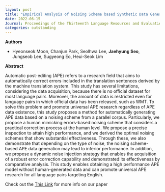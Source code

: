 ```yaml
---
layout: post
title: "Empirical Analysis of Noising Scheme based Synthetic Data Generation for Automatic Post-editing (LREC 2022)"
date: 2022-06-15
Journal: Proceedings of the Thirteenth Language Resources and Evaluation Conference 2022
categories: outstanding
---
```


**Authors**
- Hyeonseok Moon, Chanjun Park, Seolhwa Lee, **Jaehyung Seo**, Jungseob Lee, Sugyeong Eo, Heui-Seok Lim

**Abstract**

Automatic post-editing (APE) refers to a research field that aims to automatically correct errors included in the translation sentences derived by the machine translation system. This study has several limitations, considering the data acquisition, because there is no official dataset for most language pairs. Moreover, the amount of data is restricted even for language pairs in which official data has been released, such as WMT. To solve this problem and promote universal APE research regardless of APE data existence, this study proposes a method for automatically generating APE data based on a noising scheme from a parallel corpus. Particularly, we propose a human mimicking errors-based noising scheme that considers a practical correction process at the human level. We propose a precise inspection to attain high performance, and we derived the optimal noising schemes that show substantial effectiveness. Through these, we also demonstrate that depending on the type of noise, the noising scheme-based APE data generation may lead to inferior performance. In addition, we propose a dynamic noise injection strategy that enables the acquisition of a robust error correction capability and demonstrated its effectiveness by comparative analysis. This study enables obtaining a high performance APE model without human-generated data and can promote universal APE research for all language pairs targeting English.

Check out the [This Link][DOI] for more info on our paper

[DOI]: https://aclanthology.org/2022.lrec-1.93

